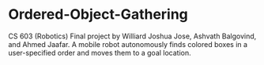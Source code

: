 # Ordered-Object-Gathering
CS 603 (Robotics) Final project by Williard Joshua Jose, Ashvath Balgovind, and Ahmed Jaafar. A mobile robot autonomously finds colored boxes in a user-specified order and moves them to a goal location.
